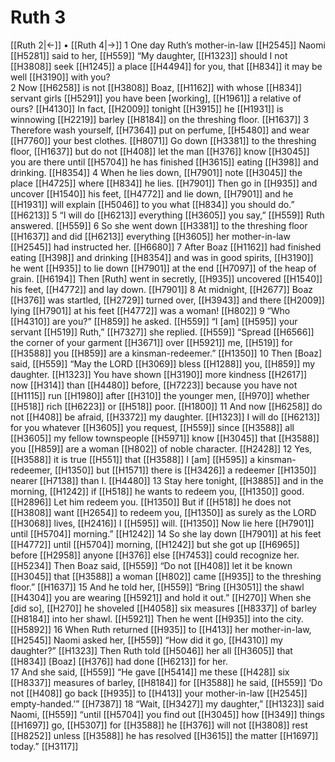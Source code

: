 # Ruth 3
[[Ruth 2|←]] • [[Ruth 4|→]]
1 One day Ruth’s mother-in-law [[H2545]] Naomi [[H5281]] said to her, [[H559]] “My daughter, [[H1323]] should I not [[H3808]] seek [[H1245]] a place [[H4494]] for you,  that [[H834]] it may be well [[H3190]] with you?  
2 Now [[H6258]] is not [[H3808]] Boaz, [[H1162]] with whose [[H834]] servant girls [[H5291]] you have been [working], [[H1961]] a relative of ours? [[H4130]] In fact, [[H2009]] tonight [[H3915]] he [[H1931]] is winnowing [[H2219]] barley [[H8184]] on the threshing floor. [[H1637]] 
3 Therefore wash yourself, [[H7364]] put on perfume, [[H5480]] and wear [[H7760]] your best clothes. [[H8071]] Go down [[H3381]] to the threshing floor, [[H1637]] but do not [[H408]] let the man [[H376]] know [[H3045]] you are there until [[H5704]] he has finished [[H3615]] eating [[H398]] and drinking. [[H8354]] 
4 When he lies down, [[H7901]] note [[H3045]] the place [[H4725]] where [[H834]] he lies. [[H7901]] Then go in [[H935]] and uncover [[H1540]] his feet, [[H4772]] and lie down, [[H7901]] and he [[H1931]] will explain [[H5046]] to you what [[H834]] you should do.” [[H6213]] 
5 “I will do [[H6213]] everything [[H3605]] you say,” [[H559]] Ruth answered. [[H559]] 
6 So she went down [[H3381]] to the threshing floor [[H1637]] and did [[H6213]] everything [[H3605]] her mother-in-law [[H2545]] had instructed her. [[H6680]] 
7 After Boaz [[H1162]] had finished eating [[H398]] and drinking [[H8354]] and was in good spirits, [[H3190]] he went [[H935]] to lie down [[H7901]] at the end [[H7097]] of the heap of grain. [[H6194]] Then [Ruth] went in secretly, [[H935]] uncovered [[H1540]] his feet, [[H4772]] and lay down. [[H7901]] 
8 At midnight, [[H2677]] Boaz [[H376]] was startled, [[H2729]] turned over, [[H3943]] and there [[H2009]] lying [[H7901]] at his feet [[H4772]] was a woman! [[H802]] 
9 “Who [[H4310]] are you?” [[H859]] he asked. [[H559]] “I [am] [[H595]] your servant [[H519]] Ruth,” [[H7327]] she replied. [[H559]] “Spread [[H6566]] the corner of your garment [[H3671]] over [[H5921]] me, [[H519]] for [[H3588]] you [[H859]] are a kinsman-redeemer.” [[H1350]] 
10 Then [Boaz] said, [[H559]] “May the LORD [[H3069]] bless [[H1288]] you, [[H859]] my daughter. [[H1323]] You have shown [[H3190]] more kindness [[H2617]] now [[H314]] than [[H4480]] before, [[H7223]] because you have not [[H1115]] run [[H1980]] after [[H310]] the younger men, [[H970]] whether [[H518]] rich [[H6223]] or [[H518]] poor. [[H1800]] 
11 And now [[H6258]] do not [[H408]] be afraid, [[H3372]] my daughter. [[H1323]] I will do [[H6213]] for you  whatever [[H3605]] you request, [[H559]] since [[H3588]] all [[H3605]] my fellow townspeople [[H5971]] know [[H3045]] that [[H3588]] you [[H859]] are a woman [[H802]] of noble character. [[H2428]] 
12 Yes, [[H3588]] it is true [[H551]] that [[H3588]] I [am] [[H595]] a kinsman-redeemer, [[H1350]] but [[H1571]] there is [[H3426]] a redeemer [[H1350]] nearer [[H7138]] than I. [[H4480]] 
13 Stay here tonight, [[H3885]] and in the morning, [[H1242]] if [[H518]] he wants to redeem you, [[H1350]] good. [[H2896]] Let him redeem you. [[H1350]] But if [[H518]] he does not [[H3808]] want [[H2654]] to redeem you, [[H1350]] as surely as the LORD [[H3068]] lives, [[H2416]] I [[H595]] will. [[H1350]] Now lie here [[H7901]] until [[H5704]] morning.” [[H1242]] 
14 So she lay down [[H7901]] at his feet [[H4772]] until [[H5704]] morning, [[H1242]] but she got up [[H6965]] before [[H2958]] anyone [[H376]] else [[H7453]] could recognize her. [[H5234]] Then Boaz said, [[H559]] “Do not [[H408]] let it be known [[H3045]] that [[H3588]] a woman [[H802]] came [[H935]] to the threshing floor.” [[H1637]] 
15 And he told her, [[H559]] “Bring [[H3051]] the shawl [[H4304]] you are wearing [[H5921]] and hold it out.” [[H270]] When she [did so], [[H270]] he shoveled [[H4058]] six measures [[H8337]] of barley [[H8184]] into her shawl. [[H5921]] Then he went [[H935]] into the city. [[H5892]] 
16 When Ruth returned [[H935]] to [[H413]] her mother-in-law, [[H2545]] Naomi asked her, [[H559]] “How did it go, [[H4310]] my daughter?” [[H1323]] Then Ruth told [[H5046]] her  all [[H3605]] that [[H834]] [Boaz] [[H376]] had done [[H6213]] for her.  
17 And she said, [[H559]] “He gave [[H5414]] me these [[H428]] six [[H8337]] measures of barley, [[H8184]] for [[H3588]] he said, [[H559]] ‘Do not [[H408]] go back [[H935]] to [[H413]] your mother-in-law [[H2545]] empty-handed.’” [[H7387]] 
18 “Wait, [[H3427]] my daughter,” [[H1323]] said Naomi, [[H559]] “until [[H5704]] you find out [[H3045]] how [[H349]] things [[H1697]] go, [[H5307]] for [[H3588]] he [[H376]] will not [[H3808]] rest [[H8252]] unless [[H3588]] he has resolved [[H3615]] the matter [[H1697]] today.” [[H3117]] 
